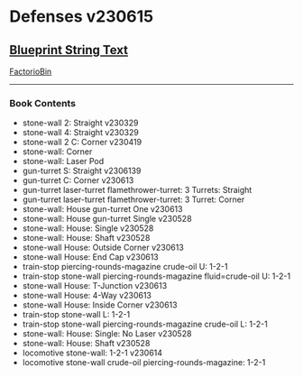 # Defenses v230615

## [Blueprint String Text](https://factoriobin.com/static/cdn/forever/post/c/8/0/c80DPlPJ/0/v0/blueprint-3fc4eccc77324aef.txt)

[FactorioBin](https://factoriobin.com/post/c80DPlPJ)

----- 

### Book Contents

* stone-wall 2: Straight v230329
* stone-wall 4: Straight v230329
* stone-wall 2 C: Corner v230419
* stone-wall: Corner
* stone-wall: Laser Pod
* gun-turret S: Straight v2306139
* gun-turret C: Corner v230613
* gun-turret laser-turret flamethrower-turret: 3 Turrets: Straight
* gun-turret laser-turret flamethrower-turret: 3 Turret: Corner
* stone-wall: House gun-turret One v230613
* stone-wall: House gun-turret Single v230528
* stone-wall: House: Single v230528
* stone-wall: House: Shaft v230528
* stone-wall House: Outside Corner v230613
* stone-wall House: End Cap v230613
* train-stop piercing-rounds-magazine crude-oil U: 1-2-1
* train-stop stone-wall piercing-rounds-magazine fluid=crude-oil U: 1-2-1
* stone-wall House: T-Junction v230613
* stone-wall House: 4-Way v230613
* stone-wall House: Inside Corner v230613
* train-stop stone-wall L: 1-2-1
* train-stop stone-wall piercing-rounds-magazine crude-oil L: 1-2-1
* stone-wall: House: Single: No Laser v230528
* stone-wall: House: Shaft v230528
* locomotive stone-wall: 1-2-1 v230614
* locomotive stone-wall crude-oil piercing-rounds-magazine: 1-2-1
